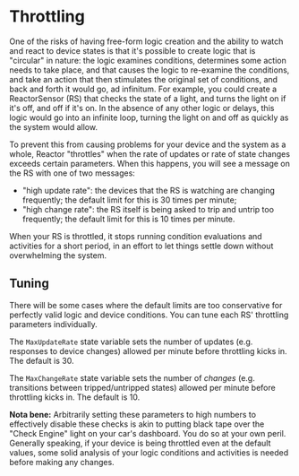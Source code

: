 # Throttling

One of the risks of having free-form logic creation and the ability to watch and react to device states is that it's possible to create logic that is "circular" in nature: the logic examines conditions, determines some action needs to take place, and that causes the logic to re-examine the conditions, and take an action that then stimulates the original set of conditions, and back and forth it would go, ad infinitum. For example, you could create a ReactorSensor (RS) that checks the state of a light, and turns the light on if it's off, and off if it's on. In the absence of any other logic or delays, this logic would go into an infinite loop, turning the light on and off as quickly as the system would allow.

To prevent this from causing problems for your device and the system as a whole, Reactor "throttles" when the rate of updates or rate of state changes exceeds certain parameters. When this happens, you will see a message on the RS with one of two messages:

* "high update rate": the devices that the RS is watching are changing frequently; the default limit for this is 30 times per minute;
* "high change rate": the RS itself is being asked to trip and untrip too frequently; the default limit for this is 10 times per minute.

When your RS is throttled, it stops running condition evaluations and activities for a short period, in an effort to let things settle down without overwhelming the system.

## Tuning

There will be some cases where the default limits are too conservative for perfectly valid logic and device conditions. You can tune each RS' throttling parameters individually. 

The `MaxUpdateRate` state variable sets the number of updates (e.g. responses to device changes) allowed per minute before throttling kicks in. The default is 30. 

The `MaxChangeRate` state variable sets the number of *changes* (e.g. transitions between tripped/untripped states) allowed per minute before throttling kicks in. The default is 10.

**Nota bene:** Arbitrarily setting these parameters to high numbers to effectively disable these checks is akin to putting black tape over the "Check Engine" light on your car's dashboard. You do so at your own peril. Generally speaking, if your device is being throttled even at the default values, some solid analysis of your logic conditions and activities is needed before making any changes.